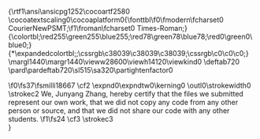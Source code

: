 {\rtf1\ansi\ansicpg1252\cocoartf2580
\cocoatextscaling0\cocoaplatform0{\fonttbl\f0\fmodern\fcharset0 CourierNewPSMT;\f1\froman\fcharset0 Times-Roman;}
{\colortbl;\red255\green255\blue255;\red78\green78\blue78;\red0\green0\blue0;}
{\*\expandedcolortbl;;\cssrgb\c38039\c38039\c38039;\cssrgb\c0\c0\c0;}
\margl1440\margr1440\vieww28600\viewh14120\viewkind0
\deftab720
\pard\pardeftab720\sl515\sa320\partightenfactor0

\f0\fs37\fsmilli18667 \cf2 \expnd0\expndtw0\kerning0
\outl0\strokewidth0 \strokec2 We, Junyang Zhang, hereby certify that the files we submitted represent our own work, that we did not copy any code from any other person or source, and that we did not share our code with any other students.
\f1\fs24 \cf3 \strokec3 \
}
